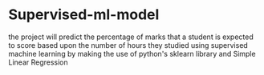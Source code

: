 # Supervised-ml-model
the project will predict the percentage of marks that a student is expected to score based upon the number of hours they studied using supervised machine learning by making the use of python's sklearn library and Simple Linear Regression
